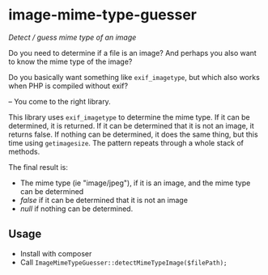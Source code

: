# image-mime-type-guesser
*Detect / guess mime type of an image*

Do you need to determine if a file is an image? And perhaps you also want to know the mime type of the image?

Do you basically want something like `exif_imagetype`, but which also works when PHP is compiled without exif?

&ndash; You come to the right library.

This library uses `exif_imagetype` to determine the mime type. If it can be determined, it is returned. If it can be determined that it is not an image, it returns false. If nothing can be determined, it does the same thing, but this time using `getimagesize`. The pattern repeats through a whole stack of methods.

The final result is:

- The mime type (ie "image/jpeg"), if it is an image, and the mime type can be determined
- *false* if it can be determined that it is not an image
- *null* if nothing can be determined.

## Usage

- Install with composer
- Call ```ImageMimeTypeGuesser::detectMimeTypeImage($filePath);```
